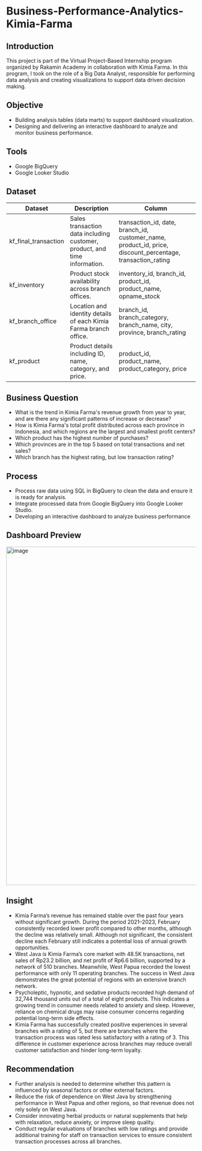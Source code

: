 # Business-Performance-Analytics-Kimia-Farma

## Introduction
This project is part of the Virtual Project-Based Internship program organized by Rakamin Academy in collaboration with Kimia Farma. In this program, I took on the role of a Big Data Analyst, responsible for performing data analysis and creating visualizations to support data driven decision making.


## Objective
- Building analysis tables (data marts) to support dashboard visualization.
- Designing and delivering an interactive dashboard to analyze and monitor business performance.


## Tools
- Google BigQuery
- Google Looker Studio


## Dataset
|Dataset             |Description                                                              |Column                                                                                                    |
|--------------------|-------------------------------------------------------------------------|----------------------------------------------------------------------------------------------------------|
|kf_final_transaction|Sales transaction data including customer, product, and time information.|transaction_id, date, branch_id, customer_name, product_id, price, discount_percentage, transaction_rating|
|kf_inventory        |Product stock availability across branch offices.                        |inventory_id, branch_id, product_id, product_name, opname_stock                                           |
|kf_branch_office    |Location and identity details of each Kimia Farma branch office.         |branch_id, branch_category, branch_name, city, province, branch_rating                                    |
|kf_product          |Product details including ID, name, category, and price.                 |product_id, product_name, product_category, price                                                         |


## Business Question
- What is the trend in Kimia Farma's revenue growth from year to year, and are there any significant patterns of increase or decrease?
- How is Kimia Farma's total profit distributed across each province in Indonesia, and which regions are the largest and smallest profit centers?
- Which product has the highest number of purchases?
- Which provinces are in the top 5 based on total transactions and net sales?
- Which branch has the highest rating, but low transaction rating?


## Process
- Process raw data using SQL in BigQuery to clean the data and ensure it is ready for analysis.
- Integrate processed data from Google BigQuery into Google Looker Studio.
- Developing an interactive dashboard to analyze business performance


## Dashboard Preview

<img width="1198" height="897" alt="image" src="https://github.com/user-attachments/assets/60de2662-9417-46ef-9bfc-dc2834e7f630" />


## Insight
- Kimia Farma’s revenue has remained stable over the past four years without significant growth. During the period 2021–2023, February consistently recorded lower profit compared to other months, although the decline was relatively small. Although not significant, the consistent decline each February still indicates a potential loss of annual growth opportunities.
- West Java is Kimia Farma’s core market with 48.5K transactions, net sales of Rp23.2 billion, and net profit of Rp6.6 billion, supported by a network of 510 branches. Meanwhile, West Papua recorded the lowest performance with only 11 operating branches. The success in West Java demonstrates the great potential of regions with an extensive branch network.
- Psycholeptic, hypnotic, and sedative products recorded high demand of 32,744 thousand units out of a total of eight products. This indicates a growing trend in consumer needs related to anxiety and sleep. However, reliance on chemical drugs may raise consumer concerns regarding potential long-term side effects.
- Kimia Farma has successfully created positive experiences in several branches with a rating of 5, but there are branches where the transaction process was rated less satisfactory with a rating of 3. This difference in customer experience across branches may reduce overall customer satisfaction and hinder long-term loyalty.


## Recommendation
- Further analysis is needed to determine whether this pattern is influenced by seasonal factors or other external factors.
- Reduce the risk of dependence on West Java by strengthening performance in West Papua and other regions, so that revenue does not rely solely on West Java.
- Consider innovating herbal products or natural supplements that help with relaxation, reduce anxiety, or improve sleep quality.
- Conduct regular evaluations of branches with low ratings and provide additional training for staff on transaction services to ensure consistent transaction processes across all branches.






  
